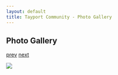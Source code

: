 ```yaml
---
layout: default
title: Tayport Community - Photo Gallery
---
```

## Photo Gallery

[prev](http://tayport.org.uk/photo/92) [next](http://tayport.org.uk/photo/94)

![ ](http://tayport.org.uk/media/093.jpg " ")

